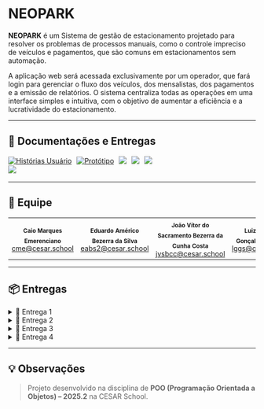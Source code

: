 # NEOPARK


**NEOPARK** é um Sistema de gestão de estacionamento projetado para resolver os problemas de processos manuais, como o controle impreciso de veículos e pagamentos, que são comuns em estacionamentos sem automação.  

A aplicação web será acessada exclusivamente por um operador, que fará login para gerenciar o fluxo dos veículos, dos mensalistas, dos pagamentos e a emissão de relatórios. O sistema centraliza todas as operações em uma interface simples e intuitiva, com o objetivo de aumentar a eficiência e a lucratividade do estacionamento.

---

## 📄 Documentações e Entregas

<div style="display: flex; align-items: center; gap: 10px; flex-wrap: wrap;">

<a href="https://docs.google.com/document/d/1TrjVBh55Mznk4I32kbS4D39BCFp8K38NtsT5_IHFUf4/edit?usp=sharing">
  <img src="https://img.shields.io/badge/Histórias-483D8B?style=for-the-badge&logo=google&logoColor=white" alt="Histórias Usuário"/>
</a>

<a href="https://www.figma.com/design/lRTsRpX5MEwIVhTkrStATo/NEOPARK-prototipo?node-id=0-1&t=NFyyuHbeoktbyllA-1">
  <img src="https://img.shields.io/badge/Figma-FF7262?style=for-the-badge&logo=figma&logoColor=white" alt="Protótipo"/>
</a>

<a href="https://youtu.be/MAJ7fX3DylY">
    <img src="https://img.shields.io/badge/Screencast LowFi-b50404?style=for-the-badge&logo=youtube&logoColor=white"/>
</a>

<a href="https://www.youtube.com/watch?v=vv4w6TWWkzQ&feature=youtu.be">
    <img src="https://img.shields.io/badge/Screencast Foco 2 histórias-b50404?style=for-the-badge&logo=youtube&logoColor=white"/>
</a>

<a href="https://youtu.be/ySxR4ZK4Imc&feature=youtu.be">
    <img src="https://img.shields.io/badge/Screencast Entrega 3 com novas histórias-b50404?style=for-the-badge&logo=youtube&logoColor=white"/>
</a>
</div>

<a href="https://youtu.be/Cb5uj4P6_xw">
    <img src="https://img.shields.io/badge/Screencast Testes Automatizados Entrega 3-b50404?style=for-the-badge&logo=youtube&logoColor=white"/>
</a>
</div>

---

## 👥 Equipe

<table>
  <tr>
    <td align="center"><sub><b>Caio Marques Emerenciano</b></sub><br/><a href="mailto:cme@cesar.school">cme@cesar.school</a></td>
    <td align="center"><sub><b>Eduardo Américo Bezerra da Silva</b></sub><br/><a href="mailto:eabs2@cesar.school">eabs2@cesar.school</a></td>
    <td align="center"><sub><b>João Vítor do Sacramento Bezerra da Cunha Costa</b></sub><br/><a href="mailto:jvsbcc@cesar.school">jvsbcc@cesar.school</a></td>
    <td align="center"><sub><b>Luiz Gustavo Gonçalves da Silva</b></sub><br/><a href="mailto:lggs@cesar.school">lggs@cesar.school</a></td>
    <td align="center"><sub><b>Rafael Lyra Costa</b></sub><br/><a href="mailto:rlc3@cesar.school">rlc3@cesar.school</a></td>
  </tr>
</table>

---

## 📦 Entregas

<details>
  <summary>🚀 Entrega 1</summary>
  <br/>

  ### 📄 Figma
  ![Quadro Jira](prints/figma.png)

  <p align="center">
  <a href="https://docs.google.com/document/d/1TrjVBh55Mznk4I32kbS4D39BCFp8K38NtsT5_IHFUf4/edit?usp=sharing">
    <img src="https://img.shields.io/badge/Histórias-483D8B?style=for-the-badge&logo=google&logoColor=white" alt="Histórias Usuário"/></a> 
  <a href="https://www.figma.com/design/lRTsRpX5MEwIVhTkrStATo/NEOPARK-prototipo?node-id=0-1&t=NFyyuHbeoktbyllA-1">
    <img src="https://img.shields.io/badge/Figma-FF7262?style=for-the-badge&logo=figma&logoColor=white" alt="Protótipos"/></a>
  <a href="https://youtu.be/MAJ7fX3DylY">
    <img src="https://img.shields.io/badge/Screencast-b50404?style=for-the-badge&logo=youtube&logoColor=white"/></a>
</p>
<br/>
</details>

<details>
  <summary>🚀 Entrega 2</summary>
  <br/>

<p align="center">
  <a href="https://docs.google.com/document/d/1TrjVBh55Mznk4I32kbS4D39BCFp8K38NtsT5_IHFUf4/edit?usp=sharing">
    <img src="https://img.shields.io/badge/Histórias-483D8B?style=for-the-badge&logo=google&logoColor=white" alt="Histórias Usuário"/></a> 
    
  <a href="https://www.youtube.com/watch?v=vv4w6TWWkzQ&feature=youtu.be">
    <img src="https://img.shields.io/badge/Screencast Foco 2 histórias-b50404?style=for-the-badge&logo=youtube&logoColor=white"/>
</a>
</p>

  ### 📄 Issues
  ![Issues](prints/issues_entrega02.png)
  <br/>
</details>

<details>
  <summary>🚀 Entrega 3</summary>

---

<p align="center">
  <a href="https://docs.google.com/document/d/1TrjVBh55Mznk4I32kbS4D39BCFp8K38NtsT5_IHFUf4/edit?usp=sharing">
    <img src="https://img.shields.io/badge/Histórias-483D8B?style=for-the-badge&logo=google&logoColor=white" alt="Histórias Usuário"/>
  </a> 
  <a href="https://youtu.be/ySxR4ZK4Imc?feature=youtu.be">
    <img src="https://img.shields.io/badge/Screencast Entrega 3 com novas histórias-b50404?style=for-the-badge&logo=youtube&logoColor=white"/>
  </a>
  <a href="https://youtu.be/Cb5uj4P6_xw">
    <img src="https://img.shields.io/badge/Screencast Testes Automatizados Entrega 3-b50404?style=for-the-badge&logo=youtube&logoColor=white"/>
  </a>
</p>

### 📄 Issues
![Issues](prints/issues_entrega03.png)

<br/>
</details>

<details>
  <summary>🚀 Entrega 4</summary>
  <br/>
</details>

---

## 💡 Observações

> Projeto desenvolvido na disciplina de **POO (Programação Orientada a Objetos) – 2025.2** na CESAR School.

